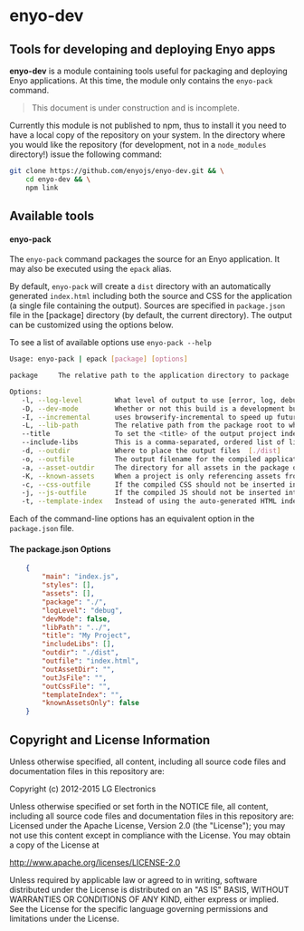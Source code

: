 # enyo-dev

## Tools for developing and deploying Enyo apps

__enyo-dev__ is a module containing tools useful for packaging and deploying Enyo applications. At this time, the module only
contains the `enyo-pack` command.

> This document is under construction and is incomplete.

Currently this module is not published to npm, thus to install it you need to have a local copy of the repository on your system. In the directory where you would like the repository (for development, not in a `node_modules` directory!) issue the following command:

```bash
git clone https://github.com/enyojs/enyo-dev.git && \
	cd enyo-dev && \
	npm link
```

## Available tools

#### enyo-pack

The `enyo-pack` command packages the source for an Enyo application. It may also be executed using the `epack` alias.

By default, `enyo-pack` will create a `dist` directory with an automatically generated `index.html` including both
the source and CSS for the application (a single file containing the output). Sources are specified in `package.json` file
in the [package] directory (by default, the current directory). The output can be customized using the options below.

To see a list of available options use `enyo-pack --help`

```bash
Usage: enyo-pack | epack [package] [options]

package     The relative path to the application directory to package

Options:
   -l, --log-level        What level of output to use [error, log, debug, info, verbose]  [info]
   -D, --dev-mode         Whether or not this build is a development build  [true]
   -I, --incremental      uses browserify-incremental to speed up future builds. Can either be true to use an in-memory cache or a path to persist the change cache across builds  [false]
   -L, --lib-path         The relative path from the package root to where the libraries can be found  [lib]
   --title                To set the <title> of the output project index
   --include-libs         This is a comma-separated, ordered list of libraries that have library-level options (package.json) that need to be included in the final build. If the library is explicitly required in the source it does not need to be in this list.
   -d, --outdir           Where to place the output files  [./dist]
   -o, --outfile          The output filename for the compiled application HTML  [index.html]
   -a, --asset-outdir     The directory for all assets in the package output, relative to outdir  [.]
   -K, --known-assets     When a project is only referencing assets from within CSS set this to ensure you only copy assets that are actually used into the final package
   -c, --css-outfile      If the compiled CSS should not be inserted into the packaged HTML file
   -j, --js-outfile       If the compiled JS should not be inserted into the packaged HTML file
   -t, --template-index   Instead of using the auto-generated HTML index, start from this file
```

Each of the command-line options has an equivalent option in the `package.json` file.

#### The package.json Options

```json
	{
		"main": "index.js",
		"styles": [],
		"assets": [],
		"package": "./",
		"logLevel": "debug",
		"devMode": false,
		"libPath": "../",
		"title": "My Project",
		"includeLibs": [],
		"outdir": "./dist",
		"outfile": "index.html",
		"outAssetDir": "",
		"outJsFile": "",
		"outCssFile": "",
		"templateIndex": "",
		"knownAssetsOnly": false
	}
```

## Copyright and License Information

Unless otherwise specified, all content, including all source code files and documentation files in
this repository are:

Copyright (c) 2012-2015 LG Electronics

Unless otherwise specified or set forth in the NOTICE file, all content, including all source code
files and documentation files in this repository are: Licensed under the Apache License, Version
2.0 (the "License"); you may not use this content except in compliance with the License. You may
obtain a copy of the License at

http://www.apache.org/licenses/LICENSE-2.0

Unless required by applicable law or agreed to in writing, software distributed under the License
is distributed on an "AS IS" BASIS, WITHOUT WARRANTIES OR CONDITIONS OF ANY KIND, either express or
implied. See the License for the specific language governing permissions and limitations under the
License.
